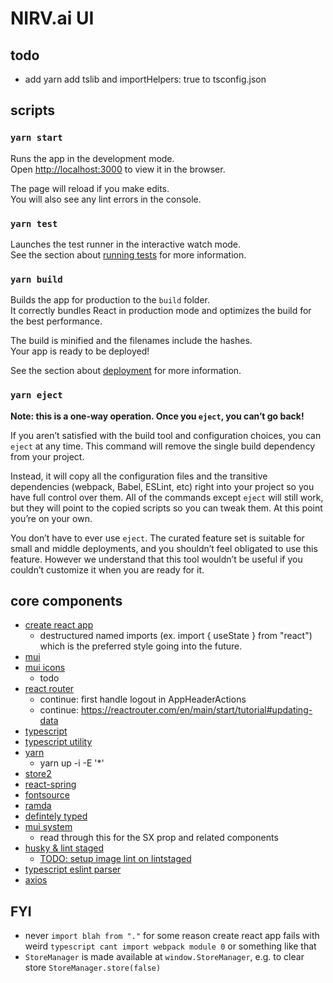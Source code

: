 # NIRV.ai UI

## todo

- add yarn add tslib and importHelpers: true to tsconfig.json

## scripts

### `yarn start`

Runs the app in the development mode.\
Open [http://localhost:3000](http://localhost:3000) to view it in the browser.

The page will reload if you make edits.\
You will also see any lint errors in the console.

### `yarn test`

Launches the test runner in the interactive watch mode.\
See the section about [running tests](https://facebook.github.io/create-react-app/docs/running-tests) for more information.

### `yarn build`

Builds the app for production to the `build` folder.\
It correctly bundles React in production mode and optimizes the build for the best performance.

The build is minified and the filenames include the hashes.\
Your app is ready to be deployed!

See the section about [deployment](https://facebook.github.io/create-react-app/docs/deployment) for more information.

### `yarn eject`

**Note: this is a one-way operation. Once you `eject`, you can’t go back!**

If you aren’t satisfied with the build tool and configuration choices, you can `eject` at any time. This command will remove the single build dependency from your project.

Instead, it will copy all the configuration files and the transitive dependencies (webpack, Babel, ESLint, etc) right into your project so you have full control over them. All of the commands except `eject` will still work, but they will point to the copied scripts so you can tweak them. At this point you’re on your own.

You don’t have to ever use `eject`. The curated feature set is suitable for small and middle deployments, and you shouldn’t feel obligated to use this feature. However we understand that this tool wouldn’t be useful if you couldn’t customize it when you are ready for it.

## core components

- [create react app](https://create-react-app.dev/)
  - destructured named imports (ex. import { useState } from "react") which is the preferred style going into the future.
- [mui](https://mui.com/material-ui/)
- [mui icons](https://mui.com/material-ui/material-icons)
  - todo
- [react router](https://reactrouter.com/en/main)
  - continue: first handle logout in AppHeaderActions
  - continue: https://reactrouter.com/en/main/start/tutorial#updating-data
- [typescript](https://www.typescriptlang.org/)
- [typescript utility](https://www.typescriptlang.org/docs/handbook/utility-types.html)
- [yarn](https://yarnpkg.com)
  - yarn up -i -E '\*'
- [store2](https://github.com/nbubna/store)
- [react-spring](https://react-spring.dev/)
- [fontsource](https://fontsource.org/)
- [ramda](https://ramdajs.com/docs/)
- [defintely typed](https://www.typescriptlang.org/dt/search?search=)
- [mui system](https://mui.com/system/getting-started/usage/)
  - read through this for the SX prop and related components
- [husky & lint staged](https://laurieontech.com/posts/husky/)
  - [TODO: setup image lint on lintstaged](https://github.com/okonet/lint-staged#minify-the-images)
- [typescript eslint parser](https://github.com/typescript-eslint/typescript-eslint/tree/main/packages/parser#parseroptionsproject)
- [axios](https://axios-http.com/docs/intro)

## FYI

- never `import blah from "."` for some reason create react app fails with weird `typescript cant import webpack module 0` or something like that
- `StoreManager` is made available at `window.StoreManager`, e.g. to clear store `StoreManager.store(false)`
